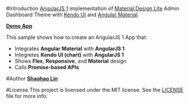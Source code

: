 #Introduction
[AngularJS 1](https://angularjs.org/) implementation of [Material Design Lite](http://www.getmdl.io/templates/index.html) Admin Dashboard Theme with [Kendo UI](http://www.telerik.com/kendo-ui) and [Angular Material](https://material.angularjs.org/latest/).

[**Demo App**](http://shaohaolin.github.io/Angular1-Kendo-Material/)

This sample shows how to create an AngularJS 1 App that:
* Integrates **Angular Material** with **AngularJS 1**
* Integretes **Kendo UI (chart)** with **AngularJS 1**
* Shows **Flex**, **Responsive**, and **Material** design
* Calls **Promise-based APIs**

#Author
[**Shaohao Lin**](https://ca.linkedin.com/in/shaohaolin)

#License
This project is licensed under the MIT license. See the [LICENSE](https://github.com/shaohaolin/Angular1-Kendo-Material/blob/master/LICENSE.txt) file for more info.
